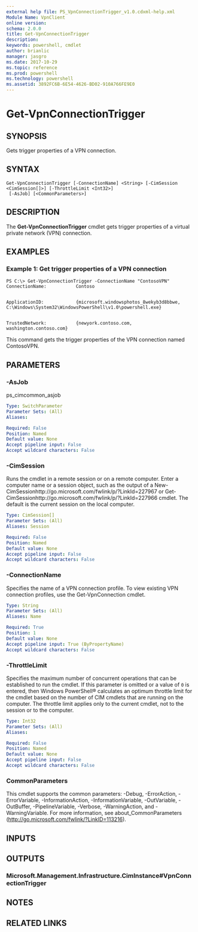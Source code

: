 ```yaml
---
external help file: PS_VpnConnectionTrigger_v1.0.cdxml-help.xml
Module Name: VpnClient
online version: 
schema: 2.0.0
title: Get-VpnConnectionTrigger
description: 
keywords: powershell, cmdlet
author: brianlic
manager: jasgro
ms.date: 2017-10-29
ms.topic: reference
ms.prod: powershell
ms.technology: powershell
ms.assetid: 3892FC6B-6E54-4626-BD02-910A766FE9E0
---
```


# Get-VpnConnectionTrigger

## SYNOPSIS
Gets trigger properties of a VPN connection.

## SYNTAX

```
Get-VpnConnectionTrigger [-ConnectionName] <String> [-CimSession <CimSession[]>] [-ThrottleLimit <Int32>]
 [-AsJob] [<CommonParameters>]
```

## DESCRIPTION
The **Get-VpnConnectionTrigger** cmdlet gets trigger properties of a virtual private network (VPN) connection.

## EXAMPLES

### Example 1: Get trigger properties of a VPN connection
```
PS C:\> Get-VpnConnectionTrigger -ConnectionName "ContosoVPN"
ConnectionName:           Contoso


ApplicationID:            {microsoft.windowsphotos_8wekyb3d8bbwe, C:\Windows\System32\WindowsPowerShell\v1.0\powershell.exe}


TrustedNetwork:           {newyork.contoso.com, washington.contoso.com}
```

This command gets the trigger properties of the VPN connection named ContosoVPN.

## PARAMETERS

### -AsJob
ps_cimcommon_asjob

```yaml
Type: SwitchParameter
Parameter Sets: (All)
Aliases: 

Required: False
Position: Named
Default value: None
Accept pipeline input: False
Accept wildcard characters: False
```

### -CimSession
Runs the cmdlet in a remote session or on a remote computer.
Enter a computer name or a session object, such as the output of a New-CimSessionhttp://go.microsoft.com/fwlink/p/?LinkId=227967 or Get-CimSessionhttp://go.microsoft.com/fwlink/p/?LinkId=227966 cmdlet.
The default is the current session on the local computer.

```yaml
Type: CimSession[]
Parameter Sets: (All)
Aliases: Session

Required: False
Position: Named
Default value: None
Accept pipeline input: False
Accept wildcard characters: False
```

### -ConnectionName
Specifies the name of a VPN connection profile.
To view existing VPN connection profiles, use the Get-VpnConnection cmdlet.

```yaml
Type: String
Parameter Sets: (All)
Aliases: Name

Required: True
Position: 1
Default value: None
Accept pipeline input: True (ByPropertyName)
Accept wildcard characters: False
```

### -ThrottleLimit
Specifies the maximum number of concurrent operations that can be established to run the cmdlet.
If this parameter is omitted or a value of `0` is entered, then Windows PowerShell® calculates an optimum throttle limit for the cmdlet based on the number of CIM cmdlets that are running on the computer.
The throttle limit applies only to the current cmdlet, not to the session or to the computer.

```yaml
Type: Int32
Parameter Sets: (All)
Aliases: 

Required: False
Position: Named
Default value: None
Accept pipeline input: False
Accept wildcard characters: False
```

### CommonParameters
This cmdlet supports the common parameters: -Debug, -ErrorAction, -ErrorVariable, -InformationAction, -InformationVariable, -OutVariable, -OutBuffer, -PipelineVariable, -Verbose, -WarningAction, and -WarningVariable. For more information, see about_CommonParameters (http://go.microsoft.com/fwlink/?LinkID=113216).

## INPUTS

## OUTPUTS

### Microsoft.Management.Infrastructure.CimInstance#VpnConnectionTrigger

## NOTES

## RELATED LINKS

